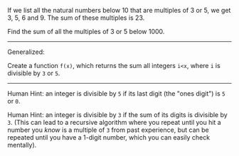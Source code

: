 If we list all the natural numbers below 10 that are multiples of 3 or 5, we get 3, 5, 6 and 9. The sum of these multiples is 23.

Find the sum of all the multiples of 3 or 5 below 1000.

----

Generalized:

Create a function `f(x)`, which returns the sum all integers `i<x`, where `i` is divisible by `3` or `5`.

----

Human Hint: an integer is divisible by `5` if its last digit (the "ones digit") is `5` or `0`.

Human Hint: an integer is divisible by `3` if the sum of its digits is divisible by `3`. (This can lead to a recursive algorithm where you repeat until you hit a number you _know_ is a multiple of `3` from past experience, but can be repeated until you have a 1-digit number, which you can easily check mentally).

